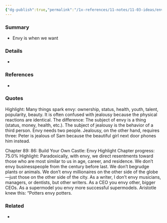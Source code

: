 ```yaml
---
{"dg-publish":true,"permalink":"/1x-references/11-notes/11-03-ideas/envy-is-stupid/","title":"Envy is stupid","noteIcon":""}
---
```



### Summary
- Envy is when we want

### Details
- 

### References
- 

### Quotes

Highlight: Many things spark envy: ownership, status, health, youth, talent, popularity, beauty. It is often confused with jealousy because the physical reactions are identical. The difference: The subject of envy is a thing (status, money, health, etc.). The subject of jealousy is the behavior of a third person. Envy needs two people. Jealousy, on the other hand, requires three: Peter is jealous of Sam because the beautiful girl next door phones him instead.


Chapter 89: 86: Build Your Own Castle: Envy
Highlight
Chapter progress: 75.0%
Highlight: Paradoxically, with envy, we direct resentments toward those who are most similar to us in age, career, and residence. We don’t envy businesspeople from the century before last. We don’t begrudge plants or animals. We don’t envy millionaires on the other side of the globe—just those on the other side of the city. As a writer, I don’t envy musicians, managers, or dentists, but other writers. As a CEO you envy other, bigger CEOs. As a supermodel you envy more successful supermodels. Aristotle knew this: “Potters envy potters.

### Related
- 